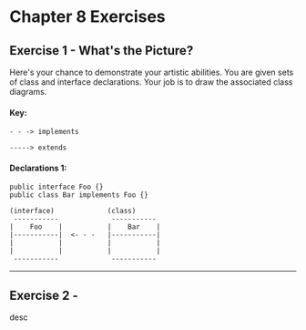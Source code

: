 Chapter 8 Exercises
===================

Exercise 1 - What's the Picture?
---------------------------

Here's your chance to demonstrate your artistic abilities.  You are given sets of class and interface declarations.  Your job is to draw the associated class diagrams.

#### Key: ####

<!-- language: java -->

    - - -> implements
    
    -----> extends


#### Declarations 1: ####

<!-- language: java -->

    public interface Foo {}
    public class Bar implements Foo {}

<!-- language: java -->

    (interface)             (class)
     -----------             -----------
    |    Foo    |           |    Bar    |
    |-----------|  <- - -   |-----------|
    |           |           |           |
    |           |           |           |
     -----------             -----------

- - -

Exercise 2 - 
----------------------------

desc



